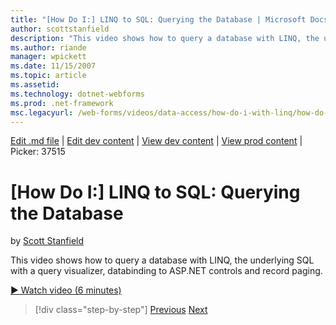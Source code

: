 ```yaml
---
title: "[How Do I:] LINQ to SQL: Querying the Database | Microsoft Docs"
author: scottstanfield
description: "This video shows how to query a database with LINQ, the underlying SQL with a query visualizer, databinding to ASP.NET controls and record paging."
ms.author: riande
manager: wpickett
ms.date: 11/15/2007
ms.topic: article
ms.assetid: 
ms.technology: dotnet-webforms
ms.prod: .net-framework
msc.legacyurl: /web-forms/videos/data-access/how-do-i-with-linq/how-do-i-linq-to-sql-querying-the-database
---
```

[Edit .md file](C:\Projects\msc\dev\Msc.Www\Web.ASP\App_Data\github\web-forms\videos\data-access\how-do-i-with-linq\how-do-i-linq-to-sql-querying-the-database.md) | [Edit dev content](http://www.aspdev.net/umbraco#/content/content/edit/26522) | [View dev content](http://docs.aspdev.net/tutorials/web-forms/videos/data-access/how-do-i-with-linq/how-do-i-linq-to-sql-querying-the-database.html) | [View prod content](http://www.asp.net/web-forms/videos/data-access/how-do-i-with-linq/how-do-i-linq-to-sql-querying-the-database) | Picker: 37515

[How Do I:] LINQ to SQL: Querying the Database
====================
by [Scott Stanfield](https://github.com/scottstanfield)

This video shows how to query a database with LINQ, the underlying SQL with a query visualizer, databinding to ASP.NET controls and record paging.

[&#9654; Watch video (6 minutes)](https://channel9.msdn.com/Blogs/ASP-NET-Site-Videos/how-do-i-linq-to-sql-querying-the-database)

>[!div class="step-by-step"] [Previous](how-do-i-linq-to-sql-data-model.md) [Next](how-do-i-linq-to-sql-updating-the-database.md)